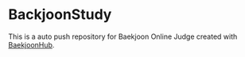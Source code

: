 # BackjoonStudy
This is a auto push repository for Baekjoon Online Judge created with [BaekjoonHub](https://github.com/BaekjoonHub/BaekjoonHub).
